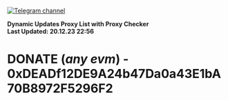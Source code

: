 [![Telegram channel](https://img.shields.io/endpoint?url=https://runkit.io/damiankrawczyk/telegram-badge/branches/master?url=https://t.me/n4z4v0d)](https://t.me/n4z4v0d) 

**Dynamic Updates Proxy List with Proxy Checker**  
**Last Updated: 20.12.23 22:56**

# DONATE (_any evm_) - 0xDEADf12DE9A24b47Da0a43E1bA70B8972F5296F2
